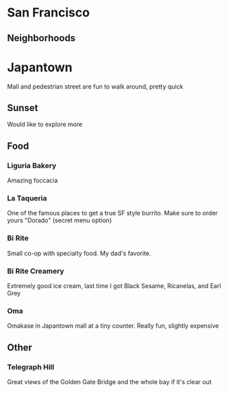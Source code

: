 # San Francisco
## Neighborhoods
# Japantown
Mall and pedestrian street are fun to walk around, pretty quick
## Sunset
Would like to explore more

## Food
### Liguria Bakery
Amazing foccacia
### La Taqueria
One of the famous places to get a true SF style burrito. Make sure to order yours "Dorado" (secret menu option)
### Bi Rite
Small co-op with specialty food. My dad's favorite.
### Bi Rite Creamery
Extremely good ice cream, last time I got Black Sesame, Ricanelas, and Earl Grey
### Oma
Omakase in Japantown mall at a tiny counter. Really fun, slightly expensive

## Other
### Telegraph Hill
Great views of the Golden Gate Bridge and the whole bay if it's clear out
